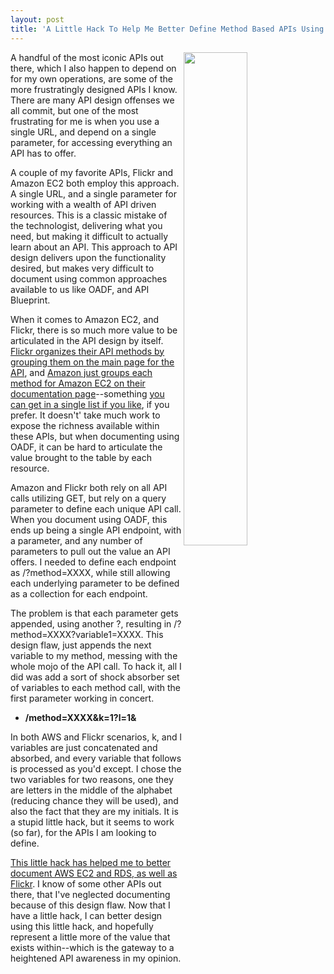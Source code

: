 ```yaml
---
layout: post
title: 'A Little Hack To Help Me Better Define Method Based APIs Using OADF'
---
```

<p><img src="https://s3.amazonaws.com/kinlane-productions/bw-icons/bw-technology-of-apis.png" alt="" width="45%" align="right" /></p>
<p>A handful of the most iconic APIs out there, which I also happen to depend on for my own operations, are some of the more frustratingly designed APIs I know. There are many API design offenses we all commit, but one of the most frustrating for me is when you use a single URL, and depend on a single parameter, for accessing everything an API has to offer.</p>
<p>A couple of my favorite APIs, Flickr and Amazon EC2 both employ this approach. A single URL, and a single parameter for working with a wealth of API driven resources. This is a classic mistake of the technologist, delivering what you need, but making it difficult to actually learn about an API. This approach to API design delivers upon the functionality desired, but makes very difficult to document using common approaches available to us like OADF, and API Blueprint.</p>
<p>When it comes to Amazon EC2, and Flickr, there is so much more value to be articulated in the API design by itself. <a href="https://www.flickr.com/services/api/">Flickr organizes their API methods by grouping them on the main page for the API</a>, and <a href="http://docs.aws.amazon.com/AWSEC2/latest/APIReference/OperationList-query.html">Amazon just groups each method for Amazon EC2 on their documentation page</a>--something <a href="http://docs.aws.amazon.com/AWSEC2/latest/APIReference/API_Operations.html">you can get in a single list if you like</a>, if you prefer. It doesn't' take much work to expose the richness available within these APIs, but when documenting using OADF, it can be hard to articulate the value brought to the table by each resource.</p>
<p>Amazon and Flickr both rely on all API calls utilizing GET, but rely on a query parameter to define each unique API call. When you document using OADF, this ends up being a single API endpoint, with a parameter, and any number of parameters to pull out the value an API offers. I needed to define each endpoint as /?method=XXXX, while still allowing each underlying parameter to be defined as a collection for each endpoint.&nbsp;</p>
<p>The problem is that each parameter gets appended, using another ?, resulting in /?method=XXXX?variable1=XXXX. This design flaw, just appends the next variable to my method, messing with the whole mojo of the API call. To hack it, all I did was add a sort of shock absorber set of variables to each method call, with the first parameter working in concert.</p>
<ul>
<li><strong>/method=XXXX&amp;k=1?l=1&amp;</strong></li>
</ul>
<p>In both AWS and Flickr scenarios, k, and l variables are just concatenated and absorbed, and every variable that follows is processed as you'd except. I chose the two variables for two reasons, one they are letters in the middle of the alphabet (reducing chance they will be used), and also the fact that they are my initials. It is a stupid little hack, but it seems to work (so far), for the APIs I am looking to define.</p>
<p><a href="http://stack.apievangelist.com/companies.html">This little hack has helped me to better document AWS EC2 and RDS, as well as Flickr</a>. I know of some other APIs out there, that I've neglected documenting because of this design flaw. Now that I have a little hack, I can better design using this little hack, and hopefully represent a little more of the value that exists within--which is the gateway to a heightened API awareness in my opinion.</p>